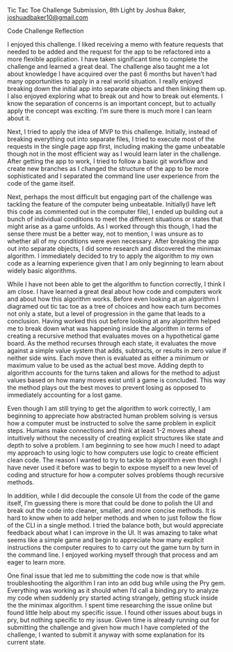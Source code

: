 Tic Tac Toe Challenge Submission, 8th Light
by Joshua Baker, joshuadbaker10@gmail.com

Code Challenge Reflection

I enjoyed this challenge.  I liked receiving a memo with feature requests that needed to be added and the request for the app to be refactored into a more flexible application.  I have taken significant time to complete the challenge and learned a great deal. The challenge also taught me a lot about knowledge I have acquired over the past 6 months but haven’t had many opportunities to apply in a real world situation.  I really enjoyed breaking down the initial app into separate objects and then linking them up.  I also enjoyed exploring what to break out and how to break out elements.  I know the separation of concerns is an important concept, but to actually apply the concept was exciting.  I’m sure there is much more I can learn about it.  

Next, I tried to apply the idea of MVP to this challenge.  Initially, instead of breaking everything out into separate files, I tried to execute most of the requests in the single page app first, including making the game unbeatable though not in the most efficient way as I would learn later in the challenge.  After getting the app to work, I tried to follow a basic git workflow and create new branches as I changed the structure of the app to be more sophisticated and I separated the command line user experience from the code of the game itself.  

Next, perhaps the most difficult but engaging part of the challenge was tackling the feature of the computer being unbeatable.  Initially(I have left this code as commented out in the computer file), I ended up building out a bunch of individual conditions to meet the different situations or states that might arise as a game unfolds.  As I worked through this though, I had the sense there must be a better way, not to mention, I was unsure as to whether all of my conditions were even necessary.  After breaking the app out into separate objects, I did some research and discovered the minimax algorithm.  I immediately decided to try to apply the algorithm to my own code as a learning experience given that I am only beginning to learn about widely basic algorithms.  

While I have not been able to get the algorithm to function correctly, I think I am close.  I have learned a great deal about how code and computers work and about how this algorithm works.  Before even looking at an algorithm I diagramed out tic tac toe as a tree of choices and how each turn becomes not only a state, but a level of progression in the game that leads to a conclusion.  Having worked this out before looking at any algorithm helped me to break down what was happening inside the algorithm in terms of creating a recursive method that evaluates moves on a hypothetical game board.  As the method recurses through each state, it evaluates the move against a simple value system that adds, subtracts, or results in zero value if neither side wins.  Each move then is evaluated as either a minimum or maximum value to be used as the actual best move.  Adding depth to algorithm accounts for the turns taken and allows for the method to adjust values based on how many moves exist until a game is concluded.  This way the method plays out the best moves to prevent losing as opposed to immediately accounting for a lost game.     

Even though I am still trying to get the algorithm to work correctly, I am beginning to appreciate how abstracted human problem solving is versus how a computer must be instructed to solve the same problem in explicit steps.  Humans make connections and think at least 1-2 moves ahead intuitively without the necessity of creating explicit structures like state and depth to solve a problem.  I am beginning to see how much I need to adapt my approach to using logic to how computers use logic to create efficient clean code.  The reason I wanted to try to tackle to algorithm even though I have never used it before was to begin to expose myself to a new level of coding and structure for how a computer solves problems though recursive methods.

In addition, while I did decouple the console UI from the code of the game itself, I’m guessing there is more that could be done to polish the UI and break out the code into cleaner, smaller, and more concise methods.  It is hard to know when to add helper methods and when to just follow the flow of the CLI in a single method.  I tried the balance both, but would appreciate feedback about what I can improve in the UI.  It was amazing to take what seems like a simple game and begin to appreciate how many explicit instructions the computer requires to to carry out the game turn by turn in the command line.  I enjoyed working myself through that process and am eager to learn more.   

One final issue that led me to submitting the code now is that while troubleshooting the algorithm I ran into an odd bug while using the Pry gem.  Everything was working as it should when I’d call a binding.pry to analyze my code when suddenly pry started acting strangely, getting stuck inside the the minimax algorithm.  I spent time researching the issue online but found little help about my specific issue.  I found other issues about bugs in pry, but nothing specific to my issue.  Given time is already running out for submitting the challenge and given how much I have completed of the challenge, I wanted to submit it anyway with some explanation for its current state.        